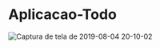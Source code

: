 # Aplicacao-Todo

![Captura de tela de 2019-08-04 20-10-02](https://user-images.githubusercontent.com/27355729/62430712-7b65f400-b6f6-11e9-9bfa-30ec290eec2a.png)
